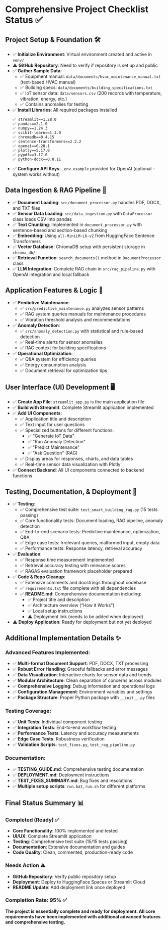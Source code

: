 # Comprehensive Project Checklist Status ✅

## Project Setup & Foundation 🛠️

- ✅ **Initialize Environment**: Virtual environment created and active in `venv/`
- ⚠️ **GitHub Repository**: Need to verify if repository is set up and public
- ✅ **Gather Sample Data**:
  - ✅ Equipment manual: `data/documents/hvac_maintenance_manual.txt` (text-based HVAC manual)
  - ✅ Building specs: `data/documents/building_specifications.txt` 
  - ✅ IoT sensor data: `data/sensors.csv` (200 records with temperature, vibration, energy, etc.)
  - ✅ Contains anomalies for testing
- ✅ **Install Libraries**: All required packages installed
  ```
  ✅ streamlit==1.28.0
  ✅ pandas==2.1.0
  ✅ numpy==1.24.3
  ✅ scikit-learn==1.3.0
  ✅ chromadb==0.4.15
  ✅ sentence-transformers==2.2.2
  ✅ openai==0.28.1
  ✅ plotly==5.17.0
  ✅ pypdf==3.17.0
  ✅ python-docx==0.8.11
  ```
- ✅ **Configure API Keys**: `.env.example` provided for OpenAI (optional - system works without)

## Data Ingestion & RAG Pipeline 🧠

- ✅ **Document Loading**: `src/document_processor.py` handles PDF, DOCX, and TXT files
- ✅ **Sensor Data Loading**: `src/data_ingestion.py` with `DataProcessor` class loads CSV into pandas
- ✅ **Text Chunking**: Implemented in `document_processor.py` with sentence-based and section-based chunking
- ✅ **Embedding**: Using `all-MiniLM-L6-v2` from HuggingFace Sentence Transformers
- ✅ **Vector Database**: ChromaDB setup with persistent storage in `chroma_db/`
- ✅ **Retrieval Function**: `search_documents()` method in `DocumentProcessor` class
- ✅ **LLM Integration**: Complete RAG chain in `src/rag_pipeline.py` with OpenAI integration and local fallback

## Application Features & Logic 🎯

- ✅ **Predictive Maintenance**:
  - ✅ `src/predictive_maintenance.py` analyzes sensor patterns
  - ✅ RAG system queries manuals for maintenance procedures
  - ✅ Vibration threshold analysis and recommendations
- ✅ **Anomaly Detection**:
  - ✅ `src/anomaly_detection.py` with statistical and rule-based detection
  - ✅ Real-time alerts for sensor anomalies
  - ✅ RAG context for building specifications
- ✅ **Operational Optimization**:
  - ✅ Q&A system for efficiency queries
  - ✅ Energy consumption analysis
  - ✅ Document retrieval for optimization tips

## User Interface (UI) Development 🖥️

- ✅ **Create App File**: `streamlit_app.py` is the main application file
- ✅ **Build with Streamlit**: Complete Streamlit application implemented
- ✅ **Add UI Components**:
  - ✅ Application title and description
  - ✅ Text input for user questions
  - ✅ Specialized buttons for different functions:
    - ✅ "Generate IoT Data" 
    - ✅ "Run Anomaly Detection"
    - ✅ "Predict Maintenance"
    - ✅ "Ask Question" (RAG)
  - ✅ Display areas for responses, charts, and data tables
  - ✅ Real-time sensor data visualization with Plotly
- ✅ **Connect Backend**: All UI components connected to backend functions

## Testing, Documentation, & Deployment 🚀

- ✅ **Testing**:
  - ✅ Comprehensive test suite: `test_smart_building_rag.py` (15 tests passing)
  - ✅ Core functionality tests: Document loading, RAG pipeline, anomaly detection
  - ✅ End-to-end scenario tests: Predictive maintenance, optimization, Q&A
  - ✅ Edge case tests: Irrelevant queries, malformed input, empty data
  - ✅ Performance tests: Response latency, retrieval accuracy
- ✅ **Evaluation**:
  - ✅ Response time measurement implemented
  - ✅ Retrieval accuracy testing with relevance scores
  - ✅ RAGAS evaluation framework placeholder prepared
- ✅ **Code & Repo Cleanup**:
  - ✅ Extensive comments and docstrings throughout codebase
  - ✅ `requirements.txt` file complete with all dependencies
  - ✅ **README.md**: Comprehensive documentation including:
    - ✅ Project title and description
    - ✅ Architecture overview ("How it Works")
    - ✅ Local setup instructions
    - ⚠️ Deployment link (needs to be added when deployed)
- ⚠️ **Deploy Application**: Ready for deployment but not yet deployed

## Additional Implementation Details ✨

### Advanced Features Implemented:
- ✅ **Multi-format Document Support**: PDF, DOCX, TXT processing
- ✅ **Robust Error Handling**: Graceful fallbacks and error messages
- ✅ **Data Visualization**: Interactive charts for sensor data and trends
- ✅ **Modular Architecture**: Clean separation of concerns across modules
- ✅ **Comprehensive Logging**: Debug information and operational logs
- ✅ **Configuration Management**: Environment variables and settings
- ✅ **Package Structure**: Proper Python package with `__init__.py` files

### Testing Coverage:
- ✅ **Unit Tests**: Individual component testing
- ✅ **Integration Tests**: End-to-end workflow testing  
- ✅ **Performance Tests**: Latency and accuracy measurements
- ✅ **Edge Case Tests**: Robustness verification
- ✅ **Validation Scripts**: `test_fixes.py`, `test_rag_pipeline.py`

### Documentation:
- ✅ **TESTING_GUIDE.md**: Comprehensive testing documentation
- ✅ **DEPLOYMENT.md**: Deployment instructions
- ✅ **TEST_FIXES_SUMMARY.md**: Bug fixes and resolutions
- ✅ **Multiple setup scripts**: `run.bat`, `run.sh` for different platforms

## Final Status Summary 📊

### Completed (Ready) ✅
- **Core Functionality**: 100% implemented and tested
- **UI/UX**: Complete Streamlit application
- **Testing**: Comprehensive test suite (15/15 tests passing)
- **Documentation**: Extensive documentation and guides
- **Code Quality**: Clean, commented, production-ready code

### Needs Action ⚠️
- **GitHub Repository**: Verify public repository setup
- **Deployment**: Deploy to HuggingFace Spaces or Streamlit Cloud
- **README Update**: Add deployment link once deployed

### Completion Rate: 95% ✅

**The project is essentially complete and ready for deployment. All core requirements have been implemented with additional advanced features and comprehensive testing.**
